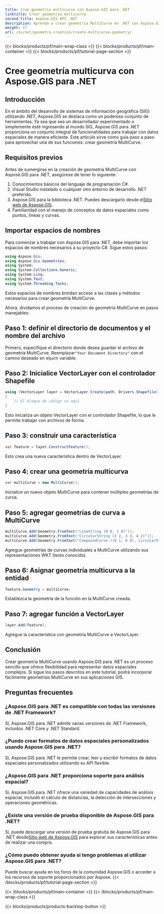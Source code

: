 ```yaml
---
title: Cree geometría multicurva con Aspose.GIS para .NET
linktitle: Crear geometría multicurva
second_title: Aspose.GIS API .NET
description: Aprenda a crear geometría MultiCurve en .NET con Aspose.GIS para una representación y análisis eficiente de datos espaciales.
weight: 17
url: /es/net/geometry-creation/create-multicurve-geometry/
---
```


{{< blocks/products/pf/main-wrap-class >}}
{{< blocks/products/pf/main-container >}}
{{< blocks/products/pf/tutorial-page-section >}}

# Cree geometría multicurva con Aspose.GIS para .NET

## Introducción
En el ámbito del desarrollo de sistemas de información geográfica (SIG) utilizando .NET, Aspose.GIS se destaca como un poderoso conjunto de herramientas. Ya sea que sea un desarrollador experimentado o simplemente esté ingresando al mundo SIG, Aspose.GIS para .NET proporciona un conjunto integral de funcionalidades para trabajar con datos espaciales de manera eficiente. Este artículo sirve como guía paso a paso para aprovechar una de sus funciones: crear geometría MultiCurve.
## Requisitos previos
Antes de sumergirse en la creación de geometría MultiCurve con Aspose.GIS para .NET, asegúrese de tener lo siguiente:
1. Conocimientos básicos del lenguaje de programación C#.
2. Visual Studio instalado o cualquier otro entorno de desarrollo .NET preferido.
3.  Aspose.GIS para la biblioteca .NET. Puedes descargarlo desde el[Sitio web de Aspose.GIS](https://releases.aspose.com/gis/net/).
4. Familiaridad con el manejo de conceptos de datos espaciales como puntos, líneas y curvas.

## Importar espacios de nombres
Para comenzar a trabajar con Aspose.GIS para .NET, debe importar los espacios de nombres necesarios a su proyecto C#. Sigue estos pasos:

```csharp
using Aspose.Gis;
using Aspose.Gis.Geometries;
using System;
using System.Collections.Generic;
using System.Linq;
using System.Text;
using System.Threading.Tasks;
```
Estos espacios de nombres brindan acceso a las clases y métodos necesarios para crear geometría MultiCurve.

Ahora, dividamos el proceso de creación de geometría MultiCurve en pasos manejables:
## Paso 1: definir el directorio de documentos y el nombre del archivo
 Primero, especifique el directorio donde desea guardar el archivo de geometría MultiCurve. Reemplazar`"Your Document Directory"` con el camino deseado en el`path` variable.
## Paso 2: Inicialice VectorLayer con el controlador Shapefile
```csharp
using (VectorLayer layer = VectorLayer.Create(path, Drivers.Shapefile))
{
    // El bloque de código va aquí
}
```
Esto inicializa un objeto VectorLayer con el controlador Shapefile, lo que le permite trabajar con archivos de forma.
## Paso 3: construir una característica
```csharp
var feature = layer.ConstructFeature();
```
Esto crea una nueva característica dentro de VectorLayer.
## Paso 4: crear una geometría multicurva
```csharp
var multiCurve = new MultiCurve();
```
Inicialice un nuevo objeto MultiCurve para contener múltiples geometrías de curva.
## Paso 5: agregar geometrías de curva a MultiCurve
```csharp
multiCurve.Add(Geometry.FromText("LineString (0 0, 1 0)"));
multiCurve.Add(Geometry.FromText("CircularString (2 2, 3 3, 4 2)"));
multiCurve.Add(Geometry.FromText("CompoundCurve ((0 1, 0 0), CircularString (0 0, 3 3, 6 0))"));
```
Agregue geometrías de curvas individuales a MultiCurve utilizando sus representaciones WKT (texto conocido).
## Paso 6: Asignar geometría multicurva a la entidad
```csharp
feature.Geometry = multiCurve;
```
Establezca la geometría de la función en la MultiCurve creada.
## Paso 7: agregar función a VectorLayer
```csharp
layer.Add(feature);
```
Agregue la característica con geometría MultiCurve a VectorLayer.

## Conclusión
Crear geometría MultiCurve usando Aspose.GIS para .NET es un proceso sencillo que ofrece flexibilidad para representar datos espaciales complejos. Si sigue los pasos descritos en este tutorial, podrá incorporar fácilmente geometrías MultiCurve en sus aplicaciones GIS.
## Preguntas frecuentes
### ¿Aspose.GIS para .NET es compatible con todas las versiones de .NET Framework?
Sí, Aspose.GIS para .NET admite varias versiones de .NET Framework, incluidos .NET Core y .NET Standard.
### ¿Puedo crear formatos de datos espaciales personalizados usando Aspose.GIS para .NET?
Sí, Aspose.GIS para .NET le permite crear, leer y escribir formatos de datos espaciales personalizados utilizando su API flexible.
### ¿Aspose.GIS para .NET proporciona soporte para análisis espacial?
Sí, Aspose.GIS para .NET ofrece una variedad de capacidades de análisis espacial, incluido el cálculo de distancias, la detección de intersecciones y operaciones geométricas.
### ¿Existe una versión de prueba disponible de Aspose.GIS para .NET?
Sí, puede descargar una versión de prueba gratuita de Aspose.GIS para .NET desde[Sitio web de Aspose.GIS](https://releases.aspose.com/gis/net/) para explorar sus características antes de realizar una compra.
### ¿Cómo puedo obtener ayuda si tengo problemas al utilizar Aspose.GIS para .NET?
Puede buscar ayuda en los foros de la comunidad Aspose.GIS o acceder a los recursos de soporte proporcionados por Aspose.
{{< /blocks/products/pf/tutorial-page-section >}}

{{< /blocks/products/pf/main-container >}}
{{< /blocks/products/pf/main-wrap-class >}}

{{< blocks/products/products-backtop-button >}}
